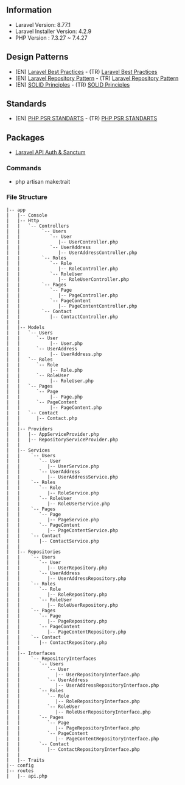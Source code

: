 ## Information
- Laravel Version: 8.77.1
- Laravel Installer Version: 4.2.9
- PHP Version : 7.3.27 ~ 7.4.27

## Design Patterns
- (EN) [Laravel Best Practices](https://github.com/alexeymezenin/laravel-best-practices) - (TR) [Laravel Best Practices](https://github.com/alexeymezenin/laravel-best-practices/blob/master/turkish.md)
- (EN) [Laravel Repository Pattern](https://asperbrothers.com/blog/implement-repository-pattern-in-laravel/) - (TR) [Laravel Repository Pattern](https://sosi.work/laravelde-repository-pattern-kullanimi)
- (EN) [SOLID Principles](https://www.digitalocean.com/community/conceptual_articles/s-o-l-i-d-the-first-five-principles-of-object-oriented-design) - (TR) [SOLID Principles](https://medium.com/bili%C5%9Fim-hareketi/solid-nedir-ne-de%C4%9Fildir-12c8bdfeda1c)

## Standards
- (EN) [PHP PSR STANDARTS](https://medium.com/solvup-tech/php-best-practices-with-psr-standards-d960498e1cd0) - (TR) [PHP PSR STANDARTS](https://umitarpat.medium.com/nedir-bu-php-psr-standartlar%C4%B1-psr-1-psr-2-psr-3-6b7ebe55ba94)

## Packages
- [Laravel API Auth & Sanctum](https://laravel.com/docs/8.x/sanctum)

### Commands
- php artisan make:trait


### File Structure
```
|-- app
|   |-- Console
|   |-- Http
|   |   `-- Controllers
|   |        `-- Users
|   |           `-- User 
|   |              |-- UserController.php
|   |           `-- UserAddress 
|   |              |-- UserAddressController.php
|   |        `-- Roles
|   |           `-- Role
|   |              |-- RoleController.php
|   |           `-- RoleUser 
|   |              |-- RoleUserController.php
|   |        `-- Pages
|   |           `-- Page
|   |              |-- PageController.php
|   |           `-- PageContent
|   |              |-- PageContentController.php
|   |        `-- Contact
|   |           |-- ContactController.php
|   |
|   |-- Models
|   |   `-- Users
|   |      `-- User
|   |           |-- User.php
|   |      `-- UserAddress
|   |           |-- UserAddress.php
|   |   `-- Roles
|   |      `-- Role
|   |           |-- Role.php
|   |      `-- RoleUser
|   |           |-- RoleUser.php
|   |   `-- Pages
|   |      `-- Page
|   |           |-- Page.php
|   |      `-- PageContent
|   |           |-- PageContent.php
|   |   `-- Contact
|   |      |-- Contact.php
|   |
|   |-- Providers
|   |   |-- AppServiceProvider.php
|   |   |-- RepositoryServiceProvider.php
|   |
|   |-- Services
|   |    `-- Users
|   |       `-- User 
|   |          |-- UserService.php
|   |       `-- UserAddress 
|   |          |-- UserAddressService.php
|   |    `-- Roles
|   |       `-- Role
|   |          |-- RoleService.php
|   |       `-- RoleUser 
|   |          |-- RoleUserService.php
|   |    `-- Pages
|   |       `-- Page
|   |          |-- PageService.php
|   |       `-- PageContent
|   |          |-- PageContentService.php
|   |    `-- Contact
|   |       |-- ContactService.php
|   |
|   |-- Repositories
|   |    `-- Users
|   |       `-- User 
|   |          |-- UserRepository.php
|   |       `-- UserAddress 
|   |          |-- UserAddressRepository.php
|   |    `-- Roles
|   |       `-- Role
|   |          |-- RoleRepository.php
|   |       `-- RoleUser 
|   |          |-- RoleUserRepository.php
|   |    `-- Pages
|   |       `-- Page
|   |          |-- PageRepository.php
|   |       `-- PageContent
|   |          |-- PageContentRepository.php
|   |    `-- Contact
|   |       |-- ContactRepository.php
|   |
|   |-- Interfaces
|   |    `-- RepositoryInterfaces
|   |       `-- Users
|   |          `-- User 
|   |             |-- UserRepositoryInterface.php
|   |          `-- UserAddress 
|   |             |-- UserAddressRepositoryInterface.php
|   |       `-- Roles
|   |          `-- Role
|   |             |-- RoleRepositoryInterface.php
|   |          `-- RoleUser 
|   |             |-- RoleUserRepositoryInterface.php
|   |       `-- Pages
|   |          `-- Page
|   |             |-- PageRepositoryInterface.php
|   |          `-- PageContent
|   |             |-- PageContentRepositoryInterface.php
|   |       `-- Contact
|   |          |-- ContactRepositoryInterface.php
|   |   
|   |-- Traits
|-- config
|-- routes
|   |-- api.php

```

